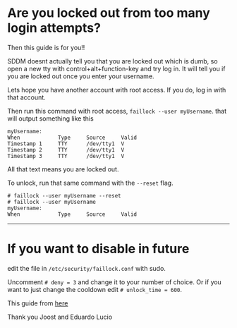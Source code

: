 # Are you locked out from too many login attempts?
Then this guide is for you!!

SDDM doesnt actually tell you that you are locked out which is dumb, so open a new tty with control+alt+function-key and try log in.
It will tell you if you are locked out once you enter your username.

Lets hope you have another account with root access.
If you do, log in with that account.

Then run this command with root access, `faillock --user myUsername`.
that will output something like this
```
myUsername:
When            Type     Source     Valid
Timestamp 1     TTY      /dev/tty1  V
Timestamp 2     TTY      /dev/tty1  V
Timestamp 3     TTY      /dev/tty1  V
```

All that text means you are locked out.

To unlock, run that same command with the `--reset` flag.
```
# faillock --user myUsername --reset
# faillock --user myUsername
myUsername:
When            Type     Source     Valid
```

---

# If you want to disable in future

edit the file in `/etc/security/faillock.conf` with sudo.

Uncomment `# deny = 3` and change it to your number of choice.
Or if you want to just change the cooldown edit `# unlock_time = 600`.

This guide from [here](https://superuser.com/questions/1597162/how-to-unlock-linux-user-after-too-many-failed-login-attempts)

Thank you Joost and Eduardo Lucio
